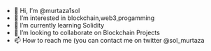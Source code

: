 - 👋 Hi, I’m @murtaza1sol
- 👀 I’m interested in blockchain,web3,progamming 
- 🌱 I’m currently learning Solidity
- 💞️ I’m looking to collaborate on Blockchain Projects
- 📫 How to reach me (you can contact me on twitter @sol_murtaza

<!---
murtaza1sol/murtaza1sol is a ✨ special ✨ repository because its `README.md` (this file) appears on your GitHub profile.
You can click the Preview link to take a look at your changes.
--->
